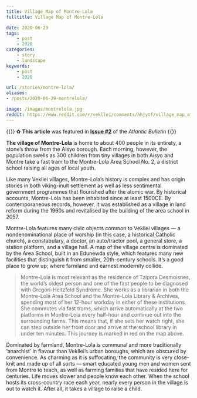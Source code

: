 ```yaml
---
title: Village Map of Montre-Lola
fulltitle: Village Map of Montre-Lola

date: 2020-06-29
tags:
    - post
    - 2020
categories:
    - story
    - landscape
keywords:
    - post
    - 2020

url: /stories/montre-lola/
aliases:
- /posts/2020-06-29-montrelola/

image: /images/montrelola.jpg
reddit: https://www.reddit.com/r/vekllei/comments/hhjytf/village_map_of_montrelola/
---
```


{{<hint story>}}
✿ **This article** was featured in [**Issue #2**](/news/bulletin/2020/2) of the *Atlantic Bulletin*
{{</hint>}}

**The village of Montre-Lola** is home to about 400 people in its entirety, a stone’s throw from the Aisyo borough. Each morning, however, the population swells as 300 children from tiny villages in both Aisyo and Montre take a fast tram to the Montre-Lola Area School No. 2, a district school raising all ages of local youth.

Like many Vekllei villages, Montre-Lola’s history is complex and has origin stories in both viking-inuit settlement as well as less sentimental government programmes that flourished after the atomic war. By historical accounts, Montre-Lola has been inhabited since at least 1500CE. By contemporaneous records, however, it was established as a village in land reform during the 1960s and revitalised by the building of the area school in 2057.

Montre-Lola features many civic objects common to Vekllei villages — a nondenominational place of worship (in this case, a historical Catholic church), a constabulary, a doctor, an auto/tractor pool, a general store, a station platform, and a village hall. A map of the village centre is dominated by the Area School, built in an Edunewda style, which features many new facilities that distinguish it from smaller, 20th-century schools. It’s a good place to grow up; where farmland and earnest modernity collide.

>Montre-Lola is most relevant as the residence of Tzipora Desmoisnes, the world’s oldest person and one of the first people to be diagnosed with Gregori-Heitzfeld Syndrome. She works as a librarian in both the Montre-Lola Area School and the Montre-Lola Library & Archives, spending most of her 12-hour workday in either of these institutions. She commutes via fast trams, which arrive automatically at the two platforms in Montre-Lola every half-hour and continue out into the surrounding farms. This means that, if she sets her watch right, she can step outside her front door and arrive at the school library in under ten minutes. This journey is marked in red on the map above.

Dominated by farmland, Montre-Lola is communal and more traditionally ‘anarchist’ in flavour than Vekllei’s urban boroughs, which are obscured by convenience. As charming as it is suffocating, the community is very close-knit and made up of all sorts — smart educated young men and women sent from Montre to teach, as well as farming families that have resided here for centuries. Life moves slower and people know each other. When the school hosts its cross-country race each year, nearly every person in the village is out to watch it. After all, it takes a village to raise a child.
